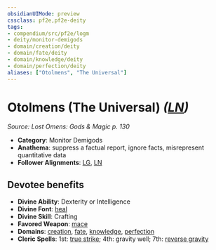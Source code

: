 ```yaml
---
obsidianUIMode: preview
cssclass: pf2e,pf2e-deity
tags:
- compendium/src/pf2e/logm
- deity/monitor-demigods
- domain/creation/deity
- domain/fate/deity
- domain/knowledge/deity
- domain/perfection/deity
aliases: ["Otolmens", "The Universal"]
---
```

# Otolmens (The Universal) *([LN](../../../Rules/traits/lawful-neutral-b1.md))*  
*Source: Lost Omens: Gods & Magic p. 130*  

- **Category**: Monitor Demigods
- **Anathema**: suppress a factual report, ignore facts, misrepresent quantitative data
- **Follower Alignments**: [LG](../../../Rules/traits/lawful-goo-b1.md), [LN](../../../Rules/traits/lawful-neutral-b1.md)

## Devotee benefits

- **Divine Ability**: Dexterity or Intelligence
- **Divine Font**: [heal](../../spells/heal.md)
- **Divine Skill**: Crafting
- **Favored Weapon**: [mace](../../equipment/items/mace.md)
- **Domains**: [creation](../domains.md#Creation), [fate](../domains.md#Fate), [knowledge](../domains.md#Knowledge), [perfection](../domains.md#Perfection)
- **Cleric Spells**: 1st: [true strike](../../spells/true-strike.md); 4th: gravity well; 7th: [reverse gravity](../../spells/reverse-gravity.md)